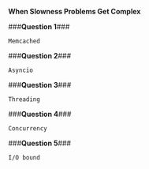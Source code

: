 
**When Slowness Problems Get Complex**

###**Question 1**###

```
Memcached
```

###**Question 2**###

```
Asyncio
```

###**Question 3**###

```
Threading 
```

###**Question 4**###

```
Concurrency 
```

###**Question 5**###

```
I/O bound
```
